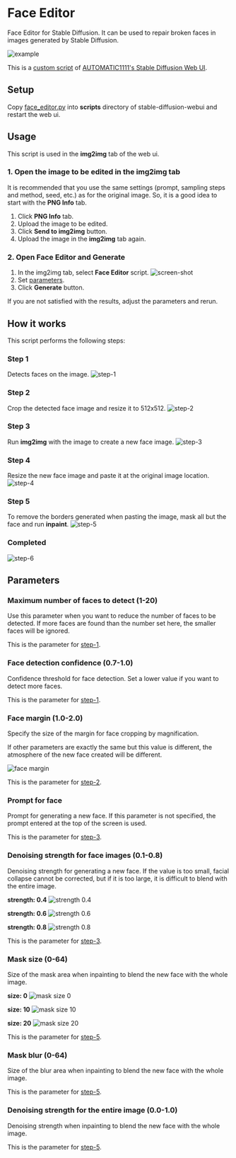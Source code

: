 # Face Editor
Face Editor for Stable Diffusion.
It can be used to repair broken faces in images generated by Stable Diffusion.

![example](./image-01.jpg)

This is a [custom script](https://github.com/AUTOMATIC1111/stable-diffusion-webui/wiki/Custom-Scripts#installing-and-using-custom-scripts) of [AUTOMATIC1111's Stable Diffusion Web UI](https://github.com/AUTOMATIC1111/stable-diffusion-webui).

## Setup
Copy [face_editor.py](./scripts/face_editor.py) into **scripts** directory of stable-diffusion-webui and restart the web ui.

## Usage
This script is used in the **img2img** tab of the web ui.

### 1. Open the image to be edited in the img2img tab
It is recommended that you use the same settings (prompt, sampling steps and method, seed, etc.) as for the original image. 
So, it is a good idea to start with the **PNG Info** tab.

1.  Click **PNG Info** tab.
2.  Upload the image to be edited.
3.  Click **Send to img2img** button.
4.  Upload the image in the **img2img** tab again.

### 2. Open Face Editor and Generate
1.  In the img2img tab, select **Face Editor** script.
    ![screen-shot](./screen-shot.jpg)
2.  Set [parameters](#parameters).
3.  Click **Generate** button.

If you are not satisfied with the results, adjust the parameters and rerun.

## How it works
This script performs the following steps:

### Step 1
Detects faces on the image.
![step-1](./step-1.jpg)

### Step 2
Crop the detected face image and resize it to 512x512.
![step-2](./step-2.jpg)

### Step 3
Run **img2img** with the image to create a new face image.
![step-3](./step-3.jpg)

### Step 4
Resize the new face image and paste it at the original image location.
![step-4](./step-4.jpg)

### Step 5
To remove the borders generated when pasting the image, mask all but the face and run **inpaint**.
![step-5](./step-5.jpg)

### Completed
![step-6](./step-6.jpg)

## Parameters
### Maximum number of faces to detect (1-20)
Use this parameter when you want to reduce the number of faces to be detected.
If more faces are found than the number set here, the smaller faces will be ignored.

This is the parameter for [step-1](#step-1).

### Face detection confidence (0.7-1.0)
Confidence threshold for face detection. Set a lower value if you want to detect more faces.

This is the parameter for [step-1](#step-1).

### Face margin (1.0-2.0)
Specify the size of the margin for face cropping by magnification.

If other parameters are exactly the same but this value is different, the atmosphere of the new face created will be different.

![face margin](./face-margin.jpg)

This is the parameter for [step-2](#step-2).

### Prompt for face
Prompt for generating a new face.
If this parameter is not specified, the prompt entered at the top of the screen is used.

This is the parameter for [step-3](#step-3).

### Denoising strength for face images (0.1-0.8)
Denoising strength for generating a new face.
If the value is too small, facial collapse cannot be corrected, but if it is too large, it is difficult to blend with the entire image.

**strength: 0.4**
![strength 0.4](./deno-4.jpg)

**strength: 0.6**
![strength 0.6](./deno-6.jpg)

**strength: 0.8**
![strength 0.8](./deno-8.jpg)

This is the parameter for [step-3](#step-3).

### Mask size (0-64)
Size of the mask area when inpainting to blend the new face with the whole image.

**size: 0**
![mask size 0](./mask-00.jpg)

**size: 10**
![mask size 10](./mask-10.jpg)

**size: 20**
![mask size 20](./mask-20.jpg)

This is the parameter for [step-5](#step-5).

### Mask blur (0-64)
Size of the blur area when inpainting to blend the new face with the whole image.

This is the parameter for [step-5](#step-5).

### Denoising strength for the entire image (0.0-1.0)
Denoising strength when inpainting to blend the new face with the whole image.

This is the parameter for [step-5](#step-5).
